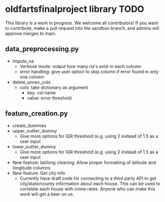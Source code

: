 # oldfartsfinalproject library TODO
This library is a work in progress. We welcome all contributors! If you want to contribute, make a pull request into the sandbox branch, and admins will approve merges to main. 
## data_preprocessing.py
* impute_na
	* Verbose mode: output how many na's exist in each column
	* error handling: give user option to skip column if error found in only one column
* delete_unnec_cols
	* cols: take dictionary as argument
		* key: col name
		* value: error threshold 
## feature_creation.py
* create_dummies
* upper_outlier_dummy
	* Give more options for IQR threshold (e.g. using 2 instead of 1.5 as a user input
* lower_outlier_dummy
	* Give more options for IQR threshold (e.g. using 2 instead of 1.5 as a user input
* New feature: lat/long cleaning. Allow proper formatting of latitude and longitude columns
* New feature: Get city info
	* Currently have draft code for connecting to a third party API to get city/state/county information about each house. This can be used to correlate each house with crime rates. Anyone who can make this work will get a beer on us. 
